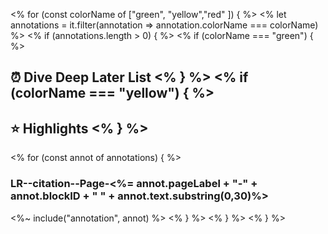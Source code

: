 <% for (const colorName of ["green", "yellow","red" ]) { %> <% let annotations = it.filter(annotation => annotation.colorName === colorName) %> <% if (annotations.length > 0) { %> <% if (colorName === "green") { %> 
## ⏰ Dive Deep Later List <% } %> <% if (colorName === "yellow") { %>
## ⭐ Highlights <% } %>
<% for (const annot of annotations) { %>
### LR--citation--Page-<%= annot.pageLabel + "-" + annot.blockID + " " + annot.text.substring(0,30)%>

<%~ include("annotation", annot) %>
<% } %> <% } %> <% } %>